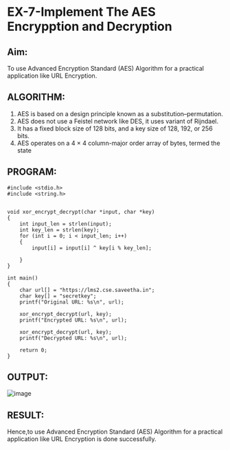 # EX-7-Implement The AES Encrypption and Decryption
## Aim:
  To use Advanced Encryption Standard (AES) Algorithm for a practical application like URL Encryption.

## ALGORITHM: 
  1. AES is based on a design principle known as a substitution–permutation. 
  2. AES does not use a Feistel network like DES, it uses variant of Rijndael. 
  3. It has a fixed block size of 128 bits, and a key size of 128, 192, or 256 bits. 
  4. AES operates on a 4 × 4 column-major order array of bytes, termed the state

## PROGRAM: 
```
#include <stdio.h>
#include <string.h>


void xor_encrypt_decrypt(char *input, char *key)
{
    int input_len = strlen(input);
    int key_len = strlen(key);
    for (int i = 0; i < input_len; i++) 
    {
        input[i] = input[i] ^ key[i % key_len]; 
        
    }
}

int main()
{
    char url[] = "https://lms2.cse.saveetha.in";
    char key[] = "secretkey"; 
    printf("Original URL: %s\n", url);

    xor_encrypt_decrypt(url, key);
    printf("Encrypted URL: %s\n", url);

    xor_encrypt_decrypt(url, key);
    printf("Decrypted URL: %s\n", url);

    return 0;
}
```
## OUTPUT:
![image](https://github.com/user-attachments/assets/aad3b476-00c1-4eff-9c41-166d70a0a2ac)

## RESULT: 
Hence,to use Advanced Encryption Standard (AES) Algorithm for a practical application like URL Encryption is done successfully.
